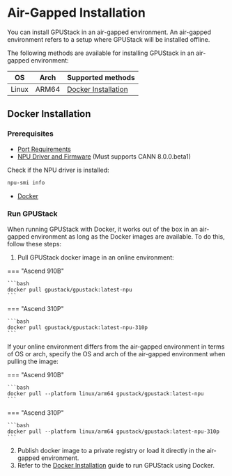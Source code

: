 # Air-Gapped Installation

You can install GPUStack in an air-gapped environment. An air-gapped environment refers to a setup where GPUStack will be installed offline.

The following methods are available for installing GPUStack in an air-gapped environment:

| OS    | Arch  | Supported methods                           |
| ----- | ----- | ------------------------------------------- |
| Linux | ARM64 | [Docker Installation](#docker-installation) |

## Docker Installation

### Prerequisites

- [Port Requirements](../installation-requirements.md#port-requirements)
- [NPU Driver and Firmware](https://www.hiascend.com/hardware/firmware-drivers/community?product=4&model=26&cann=8.0.0.beta1&driver=1.0.28.alpha) (Must supports CANN 8.0.0.beta1)

Check if the NPU driver is installed:

```bash
npu-smi info
```

- [Docker](https://docs.docker.com/engine/install/)

### Run GPUStack

When running GPUStack with Docker, it works out of the box in an air-gapped environment as long as the Docker images are available. To do this, follow these steps:

1. Pull GPUStack docker image in an online environment:

=== "Ascend 910B"

    ```bash
    docker pull gpustack/gpustack:latest-npu
    ```

=== "Ascend 310P"

    ```bash
    docker pull gpustack/gpustack:latest-npu-310p
    ```

If your online environment differs from the air-gapped environment in terms of OS or arch, specify the OS and arch of the air-gapped environment when pulling the image:

=== "Ascend 910B"

    ```bash
    docker pull --platform linux/arm64 gpustack/gpustack:latest-npu
    ```

=== "Ascend 310P"

    ```bash
    docker pull --platform linux/arm64 gpustack/gpustack:latest-npu-310p
    ```

2. Publish docker image to a private registry or load it directly in the air-gapped environment.
3. Refer to the [Docker Installation](./online-installation.md#docker-installation) guide to run GPUStack using Docker.
